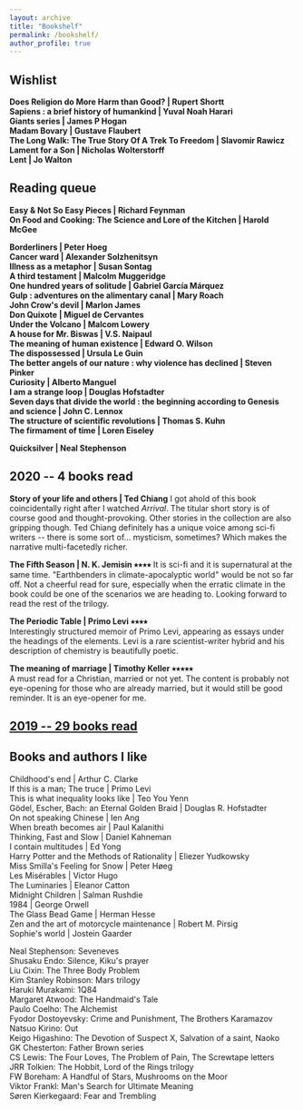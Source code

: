 ```yaml
---
layout: archive
title: "Bookshelf"
permalink: /bookshelf/
author_profile: true
---
```

<meta name="viewport" content="width=device-width, initial-scale=1">
<head>
  <style>
.collapsible {
  background-color: #777;
  color: white;
  cursor: pointer;
  padding: 18px;
  width: 25%;
  border: none;
  text-align: left;
  outline: none;
  font-size: 17px;
}

.active, .collapsible:hover {
  background-color: #555;
}

.content {
  padding: 0 18px;
  display: none;
  overflow: hidden;
  background-color: #f1f1f1;
}
</style>
</head>

## Wishlist
**Does Religion do More Harm than Good? \| Rupert Shortt**   
**Sapiens : a brief history of humankind \| Yuval Noah Harari**  
**Giants series \| James P Hogan**    
**Madam Bovary \| Gustave Flaubert**  
**The Long Walk: The True Story Of A Trek To Freedom \| Slavomir Rawicz**  
**Lament for a Son \| Nicholas Wolterstorff**  
**Lent \| Jo Walton**  

## Reading queue
**Easy & Not So Easy Pieces \| Richard Feynman**   
**On Food and Cooking: The Science and Lore of the Kitchen \| Harold McGee**  

**Borderliners \| Peter Hoeg**   
**Cancer ward \| Alexander Solzhenitsyn**  
**Illness as a metaphor \| Susan Sontag**  
**A third testament \| Malcolm Muggeridge**  
**One hundred years of solitude \| Gabriel García Márquez**  
**Gulp : adventures on the alimentary canal \| Mary Roach**  
**John Crow's devil \| Marlon James**  
**Don Quixote \| Miguel de Cervantes**  
**Under the Volcano \| Malcom Lowery**  
**A house for Mr. Biswas \| V.S. Naipaul**  
**The meaning of human existence \| Edward O. Wilson**  
**The dispossessed \| Ursula Le Guin**  
**The better angels of our nature : why violence has declined \| Steven Pinker**  
**Curiosity \| Alberto Manguel**  
**I am a strange loop \| Douglas Hofstadter**  
**Seven days that divide the world : the beginning according to Genesis and science \| John C. Lennox**  
**The structure of scientific revolutions \| Thomas S. Kuhn**  
**The firmament of time \| Loren Eiseley**  
      
**Quicksilver \| Neal Stephenson**  
  
## 2020 -- 4 books read
**Story of your life and others \| Ted Chiang**
I got ahold of this book coincidentally right after I watched _Arrival_. The titular short story is of course good and thought-provoking. Other stories in the collection are also gripping though. Ted Chiang definitely has a unique voice among sci-fi writers -- there is some sort of... mysticism, sometimes? Which makes the narrative multi-facetedly richer. 
  
**The Fifth Season \| N. K. Jemisin ⭑⭑⭑⭑** 
It is sci-fi and it is supernatural at the same time. "Earthbenders in climate-apocalyptic world" would be not so far off. Not a cheerful read for sure, especially when the erratic climate in the book could be one of the scenarios we are heading to. Looking forward to read the rest of the trilogy.
  
**The Periodic Table \| Primo Levi ⭑⭑⭑⭑**  
Interestingly structured memoir of Primo Levi, appearing as essays under the headings of the elements. Levi is a rare scientist-writer hybrid and his description of chemistry is beautifully poetic. 
  
**The meaning of marriage \| Timothy Keller ⭑⭑⭑⭑⭑**  
A must read for a Christian, married or not yet. The content is probably not eye-opening for those who are already married, but it would still be good reminder. It is an eye-opener for me.

## [2019 -- 29 books read](https://yossadh.github.io/posts/2020/01/2019-books/)

## Books and authors I like
Childhood's end \| Arthur C. Clarke  
If this is a man; The truce \| Primo Levi  
This is what inequality looks like \| Teo You Yenn  
Gödel, Escher, Bach: an Eternal Golden Braid \| Douglas R. Hofstadter  
On not speaking Chinese \| Ien Ang  
When breath becomes air \| Paul Kalanithi  
Thinking, Fast and Slow \| Daniel Kahneman  
I contain multitudes \| Ed Yong  
Harry Potter and the Methods of Rationality \| Eliezer Yudkowsky  
Miss Smilla's Feeling for Snow \| Peter Høeg  
Les Misérables \| Victor Hugo  
The Luminaries \| Eleanor Catton  
Midnight Children \| Salman Rushdie  
1984 \| George Orwell  
The Glass Bead Game \| Herman Hesse  
Zen and the art of motorcycle maintenance \| Robert M. Pirsig   
Sophie's world \| Jostein Gaarder  

Neal Stephenson: Seveneves  
Shusaku Endo: Silence, Kiku's prayer  
Liu Cixin: The Three Body Problem  
Kim Stanley Robinson: Mars trilogy  
Haruki Murakami: 1Q84  
Margaret Atwood: The Handmaid's Tale  
Paulo Coelho: The Alchemist  
Fyodor Dostoyevsky: Crime and Punishment, The Brothers Karamazov  
Natsuo Kirino: Out  
Keigo Higashino: The Devotion of Suspect X, Salvation of a saint, Naoko  
GK Chesterton: Father Brown series  
CS Lewis: The Four Loves, The Problem of Pain, The Screwtape letters  
JRR Tolkien: The Hobbit, Lord of the Rings trilogy  
FW Boreham: A Handful of Stars, Mushrooms on the Moor  
Viktor Frankl: Man's Search for Ultimate Meaning  
Søren Kierkegaard: Fear and Trembling  



